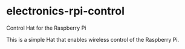 # electronics-rpi-control
Control Hat for the Raspberry Pi

This is a simple Hat that enables wireless control of the Raspberry Pi.
